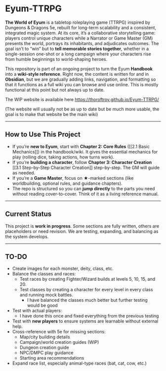 # Eyum-TTRPG

**The World of Eyum** is a tabletop roleplaying game (TTRPG) inspired by Dungeons & Dragons 5e, rebuilt for long-term scalability and a consistent, integrated magic system. At its core, it’s a collaborative storytelling game: players control unique characters while a Narrator or Game Master (GM) presents the world, portrays its inhabitants, and adjudicates outcomes. The goal isn’t to “win” but to **tell memorable stories together**, whether in a single-session one-shot or a long campaign where your characters rise from humble beginnings to world-shaping heroes.

This repository is part of an ongoing project to turn the Eyum **Handbook** into a **wiki-style reference**. Right now, the content is written for and in **Obsidian**, but we are gradually adding links, navigation, and formatting so that it functions as a full wiki you can browse and use online. This is mostly functional at this point but not always up to date. 

The WIP website is available here https://thoroftroy.github.io/Eyum-TTRPG/ 

(The website will usually not be as up to date but be much more usable, the goal is to make that website be the main wiki)

---

## How to Use This Project
- If you’re **new to Eyum**, start with **Chapter 2: Core Rules** ([[2.1 Basic Mechanics]]) in the handbook/wiki. It gives the essential mechanics for play (rolling dice, taking actions, how turns work).
- If you’re **building a character**, follow **Chapter 3: Character Creation** [[3.1 Step-by-Step Character Creation]] step-by-step. The GM will guide as needed.
- If you’re a **Game Master**, focus on ★-marked sections (like worldbuilding, optional rules, and guidance chapters).
- The repo is structured so you can **jump directly** to the parts you need without reading cover-to-cover. Think of it as a living reference manual.

---
## Current Status
This project is **work in progress**. Some sections are fully written, others are placeholders or need revision. We are testing, expanding, and balancing as the system develops.

---
## TO-DO
- Create images for each monster, deity, class, etc.
- Balance the classes and races:
    - Test races by creating Fighter/Wizard builds at levels 5, 10, 15, and 20.
    - Test classes by creating a character for every level in every class and running mock battles.
	    - I have balanced the classes much better but further testing would be good
- Test with actual players:
    - I have done this once and fixed everything from the previous testing
- Test with **new players** to ensure systems are learnable without external help.
- Cross-reference with 5e for missing sections:
    - Map/city building details
    - Campaign/world creation guides (WIP)
    - Dungeon creation guide
    - NPC/DMPC play guidance
    - Starting area recommendations
- Expand race list, especially animal-type races (bat, cat, cow, etc.)